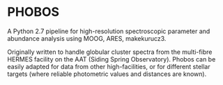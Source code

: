 # PHOBOS
A Python 2.7 pipeline for high-resolution spectroscopic parameter and abundance analysis using MOOG, ARES, makekurucz3.

Originally written to handle globular cluster spectra from the multi-fibre HERMES facility on the AAT (Siding Spring Observatory). Phobos can be easily adapted for data from other high-facilities, or for different stellar targets (where reliable photometric values and distances are known).
